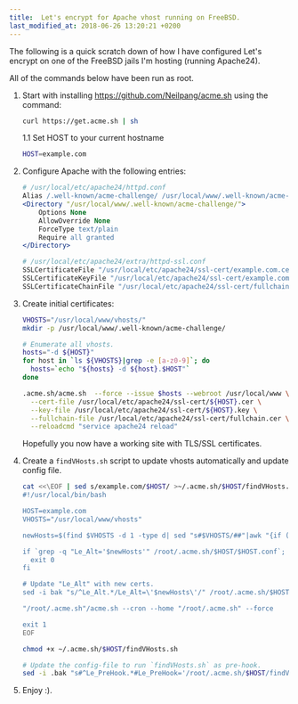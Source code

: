 ```yaml
---
title:  Let's encrypt for Apache vhost running on FreeBSD. 
last_modified_at: 2018-06-26 13:20:21 +0200
---
```


The following is a quick scratch down of how I have configured Let's encrypt on one of the FreeBSD jails I'm hosting (running Apache24).

All of the commands below have been run as root.

1. Start with installing https://github.com/Neilpang/acme.sh using the command:

    ```sh
    curl https://get.acme.sh | sh
    ```

    1.1 Set HOST to your current hostname

      ```sh
      HOST=example.com
      ```

1. Configure Apache with the following entries:

    ```apache
    # /usr/local/etc/apache24/httpd.conf
    Alias /.well-known/acme-challenge/ /usr/local/www/.well-known/acme-challenge/
    <Directory "/usr/local/www/.well-known/acme-challenge/">
        Options None
        AllowOverride None
        ForceType text/plain
        Require all granted
    </Directory>

    # /usr/local/etc/apache24/extra/httpd-ssl.conf
    SSLCertificateFile "/usr/local/etc/apache24/ssl-cert/example.com.cer"
    SSLCertificateKeyFile "/usr/local/etc/apache24/ssl-cert/example.com.key"
    SSLCertificateChainFile "/usr/local/etc/apache24/ssl-cert/fullchain.cer"
    ```

1. Create initial certificates:

    ```sh
    VHOSTS="/usr/local/www/vhosts/"
    mkdir -p /usr/local/www/.well-known/acme-challenge/

    # Enumerate all vhosts.
    hosts="-d ${HOST}"
    for host in `ls ${VHOSTS}|grep -e [a-z0-9]`; do 
      hosts=`echo "${hosts} -d ${host}.$HOST"`
    done

    .acme.sh/acme.sh  --force --issue $hosts --webroot /usr/local/www \
      --cert-file /usr/local/etc/apache24/ssl-cert/${HOST}.cer \
      --key-file /usr/local/etc/apache24/ssl-cert/${HOST}.key \
      --fullchain-file /usr/local/etc/apache24/ssl-cert/fullchain.cer \
      --reloadcmd "service apache24 reload"
    ```

    Hopefully you now have a working site with TLS/SSL certificates.

1. Create a `findVHosts.sh` script to update vhosts automatically and update config file.

    ```sh
    cat <<\EOF | sed s/example.com/$HOST/ >~/.acme.sh/$HOST/findVHosts.sh
    #!/usr/local/bin/bash

    HOST=example.com
    VHOSTS="/usr/local/www/vhosts"

    newHosts=$(find $VHOSTS -d 1 -type d| sed "s#$VHOSTS/##"|awk "{if (\$0 ~ /[a-z0-9]/) printf \$0\".$HOST,\"}"|sed 's/,$//')

    if `grep -q "Le_Alt='$newHosts'" /root/.acme.sh/$HOST/$HOST.conf`; then
      exit 0
    fi

    # Update "Le_Alt" with new certs.
    sed -i bak "s/^Le_Alt.*/Le_Alt=\'$newHosts\'/" /root/.acme.sh/$HOST/$HOST.conf

    "/root/.acme.sh"/acme.sh --cron --home "/root/.acme.sh" --force

    exit 1
    EOF

    chmod +x ~/.acme.sh/$HOST/findVHosts.sh

    # Update the config-file to run `findVHosts.sh` as pre-hook.
    sed -i .bak "s#^Le_PreHook.*#Le_PreHook='/root/.acme.sh/$HOST/findVHosts.sh'#" /root/.acme.sh/$HOST/$HOST.conf 
    ```

1. Enjoy :).
